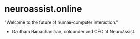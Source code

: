 # neuroassist.online

"Welcome to the future of human-computer interaction."
- Gautham Ramachandran, cofounder and CEO of NeuroAssist.
